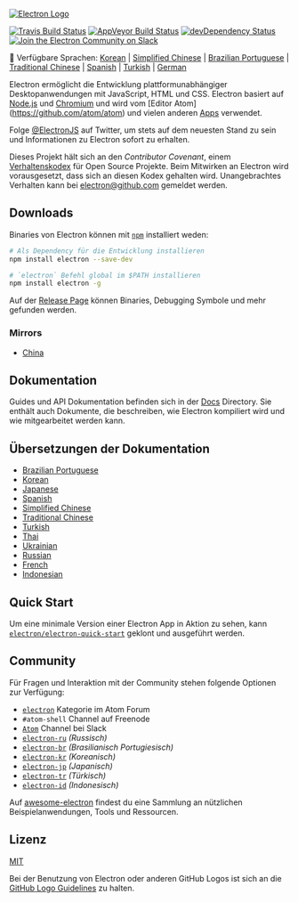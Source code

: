 [![Electron Logo](https://electron.atom.io/images/electron-logo.svg)](https://electron.atom.io/)

[![Travis Build Status](https://travis-ci.org/electron/electron.svg?branch=master)](https://travis-ci.org/electron/electron)
[![AppVeyor Build Status](https://ci.appveyor.com/api/projects/status/bc56v83355fi3369/branch/master?svg=true)](https://ci.appveyor.com/project/electron-bot/electron/branch/master)
[![devDependency Status](https://david-dm.org/electron/electron/dev-status.svg)](https://david-dm.org/electron/electron?type=dev)
[![Join the Electron Community on Slack](http://atom-slack.herokuapp.com/badge.svg)](http://atom-slack.herokuapp.com/)

:memo: Verfügbare Sprachen: [Korean](https://github.com/electron/electron/tree/master/docs-translations/ko-KR/project/README.md) | [Simplified Chinese](https://github.com/electron/electron/tree/master/docs-translations/zh-CN/project/README.md) | [Brazilian Portuguese](https://github.com/electron/electron/tree/master/docs-translations/pt-BR/project/README.md) | [Traditional Chinese](https://github.com/electron/electron/tree/master/docs-translations/zh-TW/project/README.md) | [Spanish](https://github.com/electron/electron/tree/master/docs-translations/es/project/README.md) | [Turkish](https://github.com/electron/electron/tree/master/docs-translations/tr-TR/project/README.md) | [German](https://github.com/electron/electron/tree/master/docs-translations/de-DE/project/README.md)

Electron ermöglicht die Entwicklung plattformunabhängiger Desktopanwendungen mit JavaScript, HTML und CSS. Electron basiert auf [Node.js](https://nodejs.org/) und 
[Chromium](http://www.chromium.org) und wird vom [Editor Atom]
(https://github.com/atom/atom) und vielen anderen [Apps](https://electron.atom.io/apps) verwendet.

Folge [@ElectronJS](https://twitter.com/electronjs) auf Twitter, um stets auf dem neuesten Stand zu sein und Informationen zu Electron sofort zu erhalten.

Dieses Projekt hält sich an den *Contributor Covenant*, einem [Verhaltenskodex](https://github.com/electron/electron/tree/master/docs-translations/de-DE/project/CODE_OF_CONDUCT.md) für Open Source Projekte.
Beim Mitwirken an Electron wird vorausgesetzt, dass sich an diesen Kodex gehalten wird. Unangebrachtes Verhalten kann bei electron@github.com gemeldet werden.

## Downloads

Binaries von Electron können mit
[`npm`](https://docs.npmjs.com/)
installiert weden:

```sh
# Als Dependency für die Entwicklung installieren
npm install electron --save-dev

# `electron` Befehl global im $PATH installieren
npm install electron -g
```

Auf der [Release Page](https://github.com/electron/electron/releases) können Binaries, Debugging Symbole und mehr gefunden werden.

### Mirrors

- [China](https://npm.taobao.org/mirrors/electron)

## Dokumentation

Guides und API Dokumentation befinden sich in der [Docs](https://github.com/electron/electron/tree/master/docs) Directory. Sie enthält auch Dokumente, die beschreiben, wie Electron kompiliert wird und wie mitgearbeitet werden kann.

## Übersetzungen der Dokumentation

- [Brazilian Portuguese](https://github.com/electron/electron/tree/master/docs-translations/pt-BR)
- [Korean](https://github.com/electron/electron/tree/master/docs-translations/ko-KR)
- [Japanese](https://github.com/electron/electron/tree/master/docs-translations/jp)
- [Spanish](https://github.com/electron/electron/tree/master/docs-translations/es)
- [Simplified Chinese](https://github.com/electron/electron/tree/master/docs-translations/zh-CN)
- [Traditional Chinese](https://github.com/electron/electron/tree/master/docs-translations/zh-TW)
- [Turkish](https://github.com/electron/electron/tree/master/docs-translations/tr-TR)
- [Thai](https://github.com/electron/electron/tree/master/docs-translations/th-TH)
- [Ukrainian](https://github.com/electron/electron/tree/master/docs-translations/uk-UA)
- [Russian](https://github.com/electron/electron/tree/master/docs-translations/ru-RU)
- [French](https://github.com/electron/electron/tree/master/docs-translations/fr-FR)
- [Indonesian](https://github.com/electron/electron/tree/master/docs-translations/id)

## Quick Start

Um eine minimale Version einer Electron App in Aktion zu sehen, kann 
[`electron/electron-quick-start`](https://github.com/electron/electron-quick-start) geklont und ausgeführt werden.

## Community

Für Fragen und Interaktion mit der Community stehen folgende Optionen zur Verfügung:
- [`electron`](http://discuss.atom.io/c/electron) Kategorie im Atom Forum
- `#atom-shell` Channel auf Freenode
- [`Atom`](http://atom-slack.herokuapp.com/) Channel bei Slack
- [`electron-ru`](https://telegram.me/electron_ru) *(Russisch)*
- [`electron-br`](https://electron-br.slack.com) *(Brasilianisch Portugiesisch)*
- [`electron-kr`](http://www.meetup.com/electron-kr/) *(Koreanisch)*
- [`electron-jp`](https://electron-jp.slack.com) *(Japanisch)*
- [`electron-tr`](http://electron-tr.herokuapp.com) *(Türkisch)*
- [`electron-id`](https://electron-id.slack.com) *(Indonesisch)*

Auf [awesome-electron](https://github.com/sindresorhus/awesome-electron)
findest du eine Sammlung an nützlichen Beispielanwendungen, Tools und Ressourcen.

## Lizenz

[MIT](https://github.com/electron/electron/blob/master/LICENSE)

Bei der Benutzung von Electron oder anderen GitHub Logos ist sich an die [GitHub Logo Guidelines](https://github.com/logos) zu halten.

